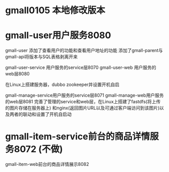 # gmall0105 本地修改版本

# gmall-user用户服务8080 

gmall-user 添加了查看用户的功能和查看用户地址的功能
添加了gmall-parent与gmall-api将版本与SQL表格剥离开来

gmall-user-service 用户服务的service层8070
gmall-user-web 用户服务的web层8080

在Linux上搭建服务器，dubbo zookeeper并设置开机自启

gmall-manage-service用户服务的service层8071
gmall-manage-web用户服务的web层8081
完善了管理的service和web层，在Linux上搭建了fastdfs(将上传的图片存储在服务器上)
和nginx(返回图片URL以及可通过客户端访问到该图片)以及两者的联动和设置了开机自启动

# gmall-item-service前台的商品详情服务8072 (不做)
gmall-item-web前台的商品详情展示8082